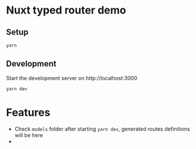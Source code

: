 # Nuxt typed router demo

## Setup

```bash
yarn
```

## Development

Start the development server on http://localhost:3000

```bash
yarn dev
```


# Features

- Check `models` folder after starting `yarn dev`, generated routes definitions will be here
- 
